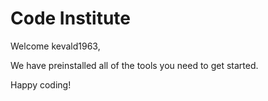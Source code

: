 
# Code Institute

Welcome kevald1963,

We have preinstalled all of the tools you need to get started.

Happy coding!